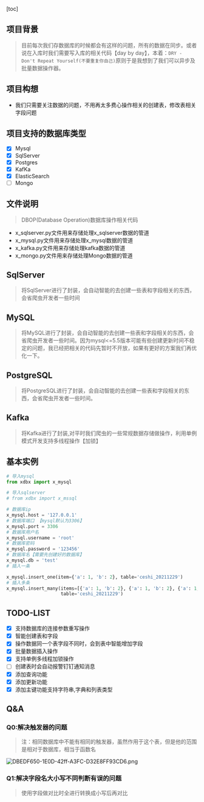 [toc]

## 项目背景

> 目前每次我们存数据库的时候都会有这样的问题，所有的数据在同步。或者说在入库时我们需要写入库的相关代码【day by day】，本着：`DRY - Don't Repeat Yourself(不要重复你自己)`原则于是我想到了我们可以异步及批量数据操作器。

## 项目构想
- 我们只需要关注数据的问题，不用再太多费心操作相关的创建表，修改表相关字段问题

## 项目支持的数据库类型

- [x] Mysql
- [x] SqlServer
- [x] Postgres
- [x] KafKa
- [x] ElasticSearch
- [ ] Mongo

## 文件说明

> DBOP(Database Operation)数据库操作相关代码

- x_sqlserver.py文件用来存储处理x_sqlserver数据的管道
- x_mysql.py文件用来存储处理x_mysql数据的管道
- x_kafka.py文件用来存储处理kafka数据的管道
- x_mongo.py文件用来存储处理Mongo数据的管道

## SqlServer

> 将SqlServer进行了封装，会自动智能的去创建一些表和字段相关的东西，会省爬虫开发者一些时间

## MySQL

> 将MySQL进行了封装，会自动智能的去创建一些表和字段相关的东西，会省爬虫开发者一些时间。因为mysql<=5.5版本可能有些创建更新时间不稳定的问题，我已经把相关的代码先暂时不开放，如果有更好的方案我们再优化一下。

## PostgreSQL
> 将PostgreSQL进行了封装，会自动智能的去创建一些表和字段相关的东西，会省爬虫开发者一些时间。

## Kafka

> 将Kafka进行了封装,对平时我们爬虫的一些常规数据存储做操作，利用单例模式开发支持多线程操作【加锁】

## 基本实例

```python
# 导入mysql
from xdbx import x_mysql

# 导入sqlserver
# from xdbx import x_mssql

# 数据库ip
x_mysql.host = '127.0.0.1'
# 数据库端口 【mysql默认为3306】
x_mysql.port = 3306
# 数据库用户名
x_mysql.username = 'root'
# 数据库密码
x_mysql.password = '123456'
# 数据库名【需要先创建好的数据库】
x_mysql.db = 'test'
# 插入一条

x_mysql.insert_one(item={'a': 1, 'b': 2}, table='ceshi_20211229')
# 插入多条
x_mysql.insert_many(items=[{'a': 1, 'b': 2}, {'a': 1, 'b': 2}, {'a': 1, 'b': 2}, {'a': 1, 'b': 2}],
                    table='ceshi_20211229')
```

## TODO-LIST

- [x] 支持数据库的连接参数重写操作
- [x] 智能创建表和字段
- [x] 操作数据同一个表字段不同时，会到表中智能增加字段
- [x] 批量数据插入操作
- [x] 支持单例多线程加锁操作
- [ ] 创建表时会自动报警钉钉通知消息
- [x] 添加查询功能
- [x] 添加更新功能
- [x] 添加主键功能支持字符串,字典和列表类型

## Q&A

### Q0:解决触发器的问题

> 注：相同数据库中不能有相同的触发器，虽然作用于这个表，但是他的范围是相对于数据库，相当于函数名

![DBEDF650-1E0D-42ff-A3FC-D32E8FF93CD6.png](http://tva1.sinaimg.cn/large/9aec9ebdgy1gxgzmytbhgj21y410ab29.jpg)

### Q1:解决字段名大小写不同判断有误的问题

> 使用字段做对比时全进行转换成小写后再对比
